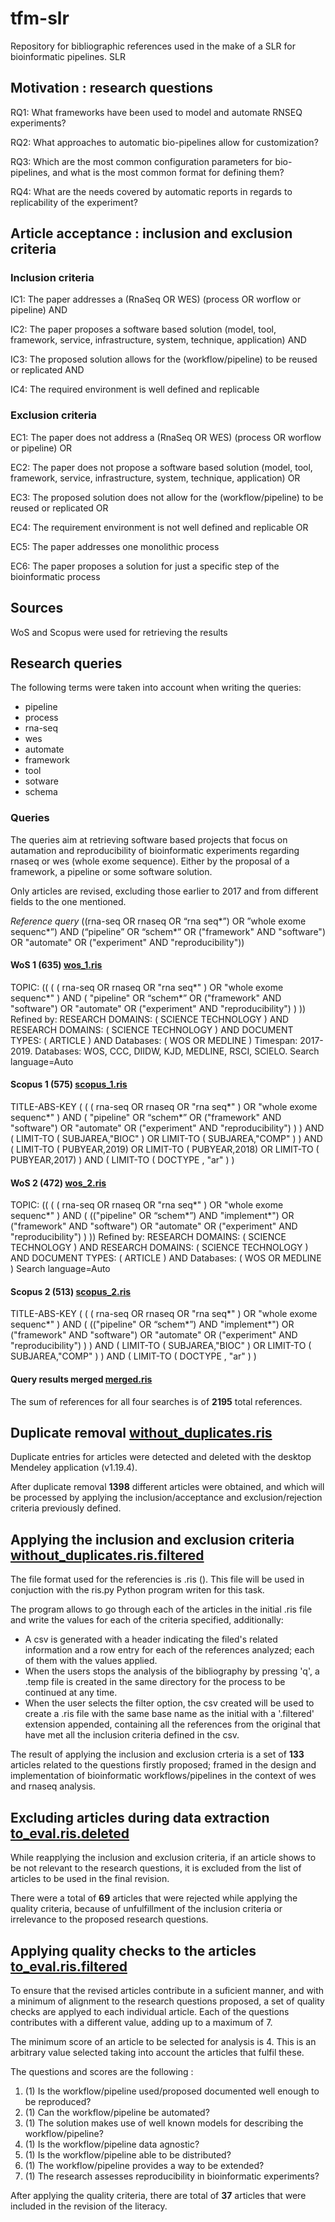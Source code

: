 # tfm-slr
Repository for bibliographic references used in the make of a SLR for bioinformatic pipelines.
 SLR
## Motivation : research questions  
RQ1: What frameworks have been used to model and automate RNSEQ experiments?

RQ2: What approaches to automatic bio-pipelines allow for customization?

RQ3: Which are the most common configuration parameters for bio-pipelines, and what is the 
most common format for defining them?

RQ4: What are the needs covered by automatic reports in regards to replicability of the 
experiment?

## Article acceptance : inclusion and exclusion criteria
### Inclusion criteria
IC1: The paper addresses a (RnaSeq OR WES) (process OR worflow or pipeline) AND

IC2: The paper proposes a software based solution (model, tool, framework, service, 
infrastructure, system, technique, application) AND

IC3: The proposed solution allows for the (workflow/pipeline) to be reused or replicated AND

IC4: The required environment is well defined and replicable 

### Exclusion criteria
EC1: The paper does not address a (RnaSeq OR WES) (process OR worflow or pipeline) OR

EC2: The paper does not propose a software based solution (model, tool, framework, service, 
infrastructure, system, technique, application) OR

EC3: The proposed solution does not allow for the (workflow/pipeline) to be reused or replicated OR

EC4: The requirement environment is not well defined and replicable OR

EC5: The paper addresses one monolithic process

EC6: The paper proposes a solution for just a specific step of the bioinformatic process

## Sources
WoS and Scopus were used for retrieving the results

## Research queries
The following terms were taken into account when writing the queries:

+ pipeline
+ process
+ rna-seq
+ wes
+ automate
+ framework
+ tool
+ sotware
+ schema

### Queries
The queries aim at retrieving software based projects that focus on autamation and reproducibility of bioinformatic experiments regarding rnaseq or wes (whole exome sequence). Either by the proposal of a framework, a pipeline or some software solution.

Only articles are revised, excluding those earlier to 2017 and from different fields to the one mentioned.

_Reference query_
((rna-seq OR rnaseq OR “rna seq*”) OR ”whole exome sequenc*”) AND (“pipeline” OR “schem*” OR ("framework" AND "software") OR "automate" OR ("experiment" AND "reproducibility"))

#### WoS 1 (635) [wos_1.ris](https://github.com/Janchorizo/tfm-slr/blob/revision/wos_1.ris)
TOPIC: (( ( ( rna-seq OR rnaseq OR "rna seq*" ) OR "whole exome sequenc*" ) AND ( "pipeline" OR “schem*” OR ("framework" AND "software") OR "automate" OR ("experiment" AND "reproducibility") ) ))
Refined by: RESEARCH DOMAINS: ( SCIENCE TECHNOLOGY ) AND RESEARCH DOMAINS: ( SCIENCE TECHNOLOGY ) AND DOCUMENT TYPES: ( ARTICLE ) AND Databases: ( WOS OR MEDLINE )
Timespan: 2017-2019. Databases:  WOS, CCC, DIIDW, KJD, MEDLINE, RSCI, SCIELO.
Search language=Auto  

#### Scopus 1 (575) [scopus_1.ris](https://github.com/Janchorizo/tfm-slr/blob/revision/scopus_1.ris)
TITLE-ABS-KEY ( ( ( rna-seq OR rnaseq OR "rna seq*" ) OR "whole exome sequenc*" ) 
AND ( "pipeline" OR “schem*”
    OR ("framework" AND "software") 
OR "automate" 
OR ("experiment" AND "reproducibility") ) ) 
AND ( LIMIT-TO ( SUBJAREA,"BIOC" ) 
OR LIMIT-TO ( SUBJAREA,"COMP" ) ) 
AND ( LIMIT-TO ( PUBYEAR,2019) 
OR LIMIT-TO ( PUBYEAR,2018) 
OR LIMIT-TO ( PUBYEAR,2017) )
AND  ( LIMIT-TO ( DOCTYPE ,  "ar" ) ) 

#### WoS 2 (472) [wos_2.ris](https://github.com/Janchorizo/tfm-slr/blob/revision/wos_2.ris)
TOPIC: (( ( ( rna-seq OR rnaseq OR "rna seq*" ) OR "whole exome sequenc*" ) AND ( (("pipeline" OR “schem*”) AND "implement*") OR ("framework" AND "software") OR "automate" OR ("experiment" AND "reproducibility") ) ))
Refined by: RESEARCH DOMAINS: ( SCIENCE TECHNOLOGY ) AND RESEARCH DOMAINS: ( SCIENCE TECHNOLOGY ) AND DOCUMENT TYPES: ( ARTICLE ) AND Databases: ( WOS OR MEDLINE )
Search language=Auto  

#### Scopus 2 (513) [scopus_2.ris](https://github.com/Janchorizo/tfm-slr/blob/revision/scopus_2.ris)
TITLE-ABS-KEY ( ( ( rna-seq OR rnaseq OR "rna seq*" ) OR "whole exome sequenc*" ) 
AND ( (("pipeline" OR “schem*”) AND "implement*")
    OR ("framework" AND "software") 
OR "automate" 
OR ("experiment" AND "reproducibility") ) ) 
AND ( LIMIT-TO ( SUBJAREA,"BIOC" ) 
OR LIMIT-TO ( SUBJAREA,"COMP" ) ) 
AND  ( LIMIT-TO ( DOCTYPE ,  "ar" ) ) 

#### Query results merged [merged.ris](https://github.com/Janchorizo/tfm-slr/blob/revision/merged.ris)
The sum of references for all four searches is of **2195** total references.

## Duplicate removal [without_duplicates.ris](https://github.com/Janchorizo/tfm-slr/blob/revision/without_duplicates.ris)
Duplicate entries for articles were detected and deleted with the desktop Mendeley application (v1.19.4).

After duplicate removal __1398__ different articles were obtained, and which will be processed by applying the inclusion/acceptance and 
exclusion/rejection criteria previously defined.

## Applying the inclusion and exclusion criteria [without_duplicates.ris.filtered](https://github.com/Janchorizo/tfm-slr/blob/revision/without_duplicates.ris.filtered)
The file format used for the referencies is .ris (). This file will be used in conjuction with the
ris.py Python program writen for this task.

The program allows to go through each of the articles in the initial .ris file and write the values
for each of the criteria specified, additionally:
* A csv is generated with a header indicating the filed's related information and a row entry for
	each of the references analyzed; each of them with the values applied.
* When the users stops the analysis of the bibliography by pressing 'q', a .temp file is created
	in the same directory for the process to be continued at any time.
* When the user selects the filter option, the csv created will be used to create a .ris file with
	the same base name as the initial with a '.filtered' extension appended, containing all the
	references from the original that have met all the inclusion criteria defined in the csv.

The result of applying the inclusion and exclusion crteria is a set of __133__ articles related to the questions firstly
proposed; framed in the design and implementation of bioinformatic workflows/pipelines in the context
of wes and rnaseq analysis.

## Excluding articles during data extraction [to_eval.ris.deleted](https://github.com/Janchorizo/tfm-slr/blob/revision/to_eval.ris.deleted)
While reapplying the inclusion and exclusion criteria, if an article shows to be not relevant to
the research questions, it is excluded from the list of articles to be used in the final revision.

There were a total of __69__ articles that were rejected while applying the quality criteria, 
because of unfulfillment of the inclusion criteria or irrelevance to the proposed research questions.

## Applying quality checks to the articles [to_eval.ris.filtered](https://github.com/Janchorizo/tfm-slr/blob/revision/to_eval.ris.fltered)
To ensure that the revised articles contribute in a suficient manner, and with a minimum of alignment
to the research questions proposed, a set of quality checks are applyed to each individual article.
Each of the questions contributes with a different value, adding up to a maximum of 7.

The minimum score of an article to be selected for analysis is 4. This is an arbitrary value
selected taking into account the articles that fulfil these.

The questions and scores are the following :
1. (1) Is the workflow/pipeline used/proposed documented well enough to be reproduced?
2. (1) Can the workflow/pipeline be automated?
3. (1) The solution makes use of well known models for describing the workflow/pipeline?
4. (1) Is the workflow/pipeline data agnostic?
5. (1) Is the workflow/pipeline able to be distributed?
6. (1) The workflow/pipeline provides a way to be extended?
7. (1) The research assesses reproducibility in bioinformatic experiments? 

After applying the quality criteria, there are total of __37__ articles that were included in the revision
of the literacy.
